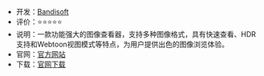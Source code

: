 - 开发：[Bandisoft](https://www.bandisoft.com/)
- 评价：⭐⭐⭐⭐⭐
- 说明：一款功能强大的图像查看器，支持多种图像格式，具有快速查看、HDR支持和Webtoon视图模式等特点，为用户提供出色的图像浏览体验。
- 官网：[官方网站](https://www.bandisoft.com/bandiview/) 
- 下载：[官网下载](https://dl.bandisoft.com/bandiview/BANDIVIEW-SETUP-X64.EXE?70) 
